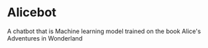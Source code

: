 # Alicebot
A chatbot that is Machine learning model trained on the book Alice's Adventures in Wonderland
